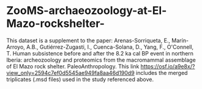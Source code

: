 # ZooMS-archaeozoology-at-El-Mazo-rockshelter-

This dataset is a supplement to the paper: Arenas-Sorriqueta, E., Marín-Arroyo, A.B., Gutiérrez-Zugasti, I., Cuenca-Solana, D., Yang, F., O'Connell, T. Human subsistence before and after the 8.2 ka cal BP event in northern Iberia: archeozoology and proteomics from the macromammal assemblage of El Mazo rock shelter. PaleoAnthropology. This link https://osf.io/a9e8x/?view_only=2594c7ef0d5545ae949fa8aa46d190d9 includes the merged triplicates (.msd files) used in the study referenced above.
